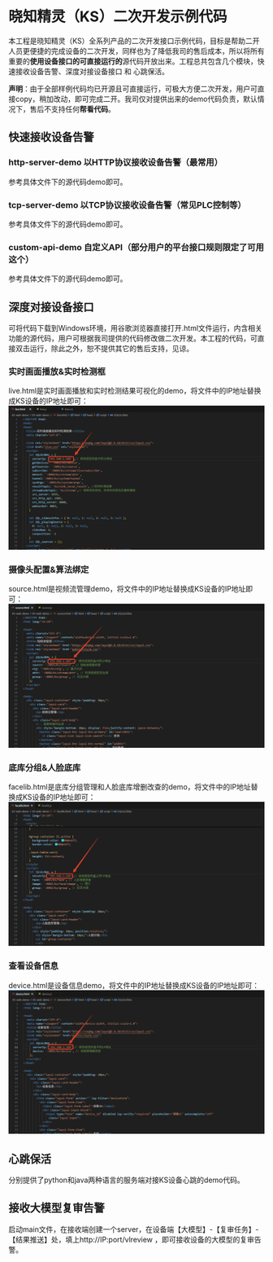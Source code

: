 # 晓知精灵（KS）二次开发示例代码
本工程是晓知精灵（KS）全系列产品的二次开发接口示例代码，目标是帮助二开人员更便捷的完成设备的二次开发，同样也为了降低我司的售后成本，所以将所有重要的**使用设备接口的可直接运行的**源代码开放出来。工程总共包含几个模块，快速接收设备告警、深度对接设备接口 和 心跳保活。

**声明**：由于全部样例代码均已开源且可直接运行，可极大方便二次开发，用户可直接copy，稍加改动，即可完成二开。我司仅对提供出来的demo代码负责，默认情况下，售后不支持任何**帮看代码**。

## 快速接收设备告警
### http-server-demo 以HTTP协议接收设备告警（最常用）
参考具体文件下的源代码demo即可。
### tcp-server-demo 以TCP协议接收设备告警（常见PLC控制等）
参考具体文件下的源代码demo即可。
### custom-api-demo 自定义API（部分用户的平台接口规则限定了可用这个）
参考具体文件下的源代码demo即可。
## 深度对接设备接口
可将代码下载到Windows环境，用谷歌浏览器直接打开.html文件运行，内含相关功能的源代码，用户可根据我司提供的代码修改做二次开发。本工程的代码，可直接双击运行，除此之外，恕不提供其它的售后支持，见谅。
### 实时画面播放&实时检测框
live.html是实时画面播放和实时检测结果可视化的demo，将文件中的IP地址替换成KS设备的IP地址即可：
![](./assets/live.png)
### 摄像头配置&算法绑定
source.html是视频流管理demo，将文件中的IP地址替换成KS设备的IP地址即可：
![](./assets/source.png)

### 底库分组&人脸底库
facelib.html是底库分组管理和人脸底库增删改查的demo，将文件中的IP地址替换成KS设备的IP地址即可：
![](./assets/facelib.png)

### 查看设备信息
device.html是设备信息demo，将文件中的IP地址替换成KS设备的IP地址即可：
![](./assets/device.png)

## 心跳保活
分别提供了python和java两种语言的服务端对接KS设备心跳的demo代码。

## 接收大模型复审告警
启动main文件，在接收端创建一个server，在设备端【大模型】-【复审任务】-【结果推送】处，填上http://IP:port/vlreview  ，即可接收设备的大模型的复审告警。
